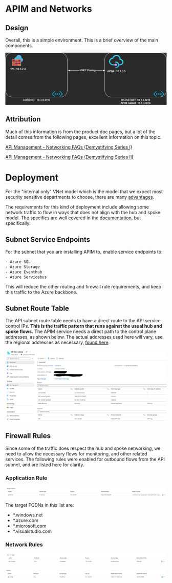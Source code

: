 # APIM and Networks

## Design

Overall, this is a simple environment.  This is a brief overview of the main components.

![APIM Design](./APIM-network.png)


## Attribution
Much of this information is from the product doc pages, but a lot of the detail comes from the following pages, excellent information on this topic.

[API Management - Networking FAQs (Demystifying Series I)](https://techcommunity.microsoft.com/t5/azure-paas-blog/api-management-networking-faqs-demystifying-series-i/ba-p/1500996#NSG6)

[API Management - Networking FAQs (Demystifying Series II)](https://techcommunity.microsoft.com/t5/azure-paas-blog/api-management-networking-faqs-demystifying-series-ii/ba-p/1502056)

# Deployment

For the "internal only" VNet model which is the model that we expect most security sensitive departments to choose, there are many [advantages](https://docs.microsoft.com/en-us/azure/api-management/api-management-using-with-internal-vnet).

The requirements for this kind of deployment include allowing some network traffic to flow in ways that does not align with the hub and spoke model.  The specifics are well covered in the [documentation](https://docs.microsoft.com/en-us/azure/api-management/api-management-using-with-internal-vnet#--routing), but specifically:

## Subnet Service Endpoints

For the subnet that you are installing APIM to, enable service endpoints to:

    - Azure SQL
    - Azure Storage
    - Azure Eventhub
    - Azure Servicebus

This will reduce the other routing and firewall rule requirements, and keep this traffic to the Azure backbone.

## Subnet Route Table

The API subnet route table needs to have a direct route to the API service control IPs.  **This is the traffic pattern that runs against the usual hub and spoke flows.**  The APIM service needs a direct path to the control plane addresses, as shown below.  The actual addresses used here will vary, use the regional addresses as necessary, [found here](https://docs.microsoft.com/en-us/azure/api-management/api-management-using-with-vnet#--control-plane-ip-addresses).

![APIM Route Table](./routetable.png)

## Firewall Rules

Since some of the traffic does respect the hub and spoke networking, we need to allow the necessary flows for monitoring, and other related services.  The following rules were enabled for outbound flows from the API subnet, and are listed here for clarity.

### Application Rule


![Firewall App Rule](./FW-apprules.png)

The target FQDNs in this list are:
- *.windows.net
- *.azure.com
- *.microsoft.com
- *.visualstudio.com

### Network Rules

![Network Rule for Monitoring](./FW-netrules.png)

![Network Rule for SMTP](./FW-netrules2.png)


